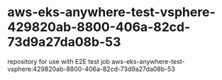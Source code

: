 # aws-eks-anywhere-test-vsphere-429820ab-8800-406a-82cd-73d9a27da08b-53
repository for use with E2E test job aws-eks-anywhere-test-vsphere:429820ab-8800-406a-82cd-73d9a27da08b-53
